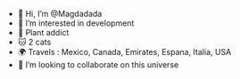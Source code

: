 - 👋 Hi, I’m @Magdadada
- 👀 I’m interested in development 
- 🌱 Plant addict 
- :cat: 2 cats 
- 🌍 Travels : Mexico, Canada, Emirates, Espana, Italia, USA
- 💞️ I’m looking to collaborate on this universe

<!---
Magdadada/Magdadada is a ✨ special ✨ repository because its `README.md` (this file) appears on your GitHub profile.
You can click the Preview link to take a look at your changes.
--->
